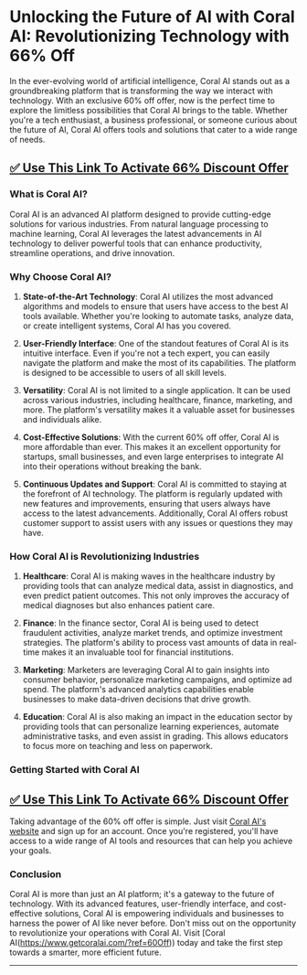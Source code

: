 # Unlocking the Future of AI with Coral AI: Revolutionizing Technology with 66% Off

In the ever-evolving world of artificial intelligence, Coral AI stands out as a groundbreaking platform that is transforming the way we interact with technology. With an exclusive 60% off offer, now is the perfect time to explore the limitless possibilities that Coral AI brings to the table. Whether you're a tech enthusiast, a business professional, or someone curious about the future of AI, Coral AI offers tools and solutions that cater to a wide range of needs.

## [✅ Use This Link To Activate 66% Discount Offer ](https://www.getcoralai.com/?ref=60Off)

### What is Coral AI?

Coral AI is an advanced AI platform designed to provide cutting-edge solutions for various industries. From natural language processing to machine learning, Coral AI leverages the latest advancements in AI technology to deliver powerful tools that can enhance productivity, streamline operations, and drive innovation.

### Why Choose Coral AI?

1. **State-of-the-Art Technology**: Coral AI utilizes the most advanced algorithms and models to ensure that users have access to the best AI tools available. Whether you're looking to automate tasks, analyze data, or create intelligent systems, Coral AI has you covered.

2. **User-Friendly Interface**: One of the standout features of Coral AI is its intuitive interface. Even if you're not a tech expert, you can easily navigate the platform and make the most of its capabilities. The platform is designed to be accessible to users of all skill levels.

3. **Versatility**: Coral AI is not limited to a single application. It can be used across various industries, including healthcare, finance, marketing, and more. The platform's versatility makes it a valuable asset for businesses and individuals alike.

4. **Cost-Effective Solutions**: With the current 60% off offer, Coral AI is more affordable than ever. This makes it an excellent opportunity for startups, small businesses, and even large enterprises to integrate AI into their operations without breaking the bank.

5. **Continuous Updates and Support**: Coral AI is committed to staying at the forefront of AI technology. The platform is regularly updated with new features and improvements, ensuring that users always have access to the latest advancements. Additionally, Coral AI offers robust customer support to assist users with any issues or questions they may have.

### How Coral AI is Revolutionizing Industries

1. **Healthcare**: Coral AI is making waves in the healthcare industry by providing tools that can analyze medical data, assist in diagnostics, and even predict patient outcomes. This not only improves the accuracy of medical diagnoses but also enhances patient care.

2. **Finance**: In the finance sector, Coral AI is being used to detect fraudulent activities, analyze market trends, and optimize investment strategies. The platform's ability to process vast amounts of data in real-time makes it an invaluable tool for financial institutions.

3. **Marketing**: Marketers are leveraging Coral AI to gain insights into consumer behavior, personalize marketing campaigns, and optimize ad spend. The platform's advanced analytics capabilities enable businesses to make data-driven decisions that drive growth.

4. **Education**: Coral AI is also making an impact in the education sector by providing tools that can personalize learning experiences, automate administrative tasks, and even assist in grading. This allows educators to focus more on teaching and less on paperwork.

### Getting Started with Coral AI

## [✅ Use This Link To Activate 66% Discount Offer ](https://www.getcoralai.com/?ref=60Off)
Taking advantage of the 60% off offer is simple. Just visit [Coral AI's website](https://www.getcoralai.com/?ref=60Off) and sign up for an account. Once you're registered, you'll have access to a wide range of AI tools and resources that can help you achieve your goals.

### Conclusion

Coral AI is more than just an AI platform; it's a gateway to the future of technology. With its advanced features, user-friendly interface, and cost-effective solutions, Coral AI is empowering individuals and businesses to harness the power of AI like never before. Don't miss out on the opportunity to revolutionize your operations with Coral AI. Visit [Coral AI(https://www.getcoralai.com/?ref=60Off)) today and take the first step towards a smarter, more efficient future.

---

